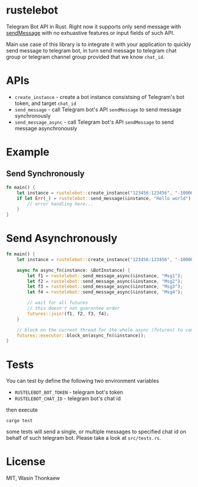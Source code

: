 # rustelebot
Telegram Bot API in Rust. Right now it supports only send message with [sendMessage](https://core.telegram.org/bots/api#sendmessage)
with no exhuastive features or input fields of such API.

Main use case of this library is to integrate it with your application
to quickly send message to telegram bot, in turn send message to telegram chat group
or telegram channel group provided that we know `chat_id`.

# APIs

* `create_instance` - create a bot instance consistsing of Telegram's bot token, and target `chat_id`
* `send_message` - call Telegram bot's API `sendMessage` to send message synchronously
* `send_message_async` - call Telegram bot's API `sendMessage` to send message asynchronously

# Example

## Send Synchronously

```rust
fn main() {
	let instance = rustelebot::create_instance("123456:123456", "-1000000");
	if let Err(_) = rustelebot::send_message(&instance, "Hello world") {
		// error handling here...
	}
}
```

# Send Asynchronously

```rust
fn main() {
	let instance = rustelebot::create_instance("123456:123456", "-1000000");

	async fn async_fn(instance: &BotInstance) {
		let f1 = rustelebot::send_message_async(&instance, "Msg1");
		let f2 = rustelebot::send_message_async(&instance, "Msg2");
		let f3 = rustelebot::send_message_async(&instance, "Msg3");
		let f4 = rustelebot::send_message_async(&instance, "Msg4");

		// wait for all futures
		// this doesn't not guarantee order
		futures::join!(f1, f2, f3, f4);
	}

	// block on the current thread for the whole async (futures) to complete
	futures::executor::block_on(async_fn(&instance));
}
```

# Tests

You can test by define the following two environment variables

* `RUSTELEBOT_BOT_TOKEN` - telegram bot's token
* `RUSTELEBOT_CHAT_ID` - telegram bot's chat id

then execute

`cargo test`

some tests will send a single, or multiple messages to specified chat id on behalf
of such telegram bot. Please take a look at `src/tests.rs`.

# License
MIT, Wasin Thonkaew
